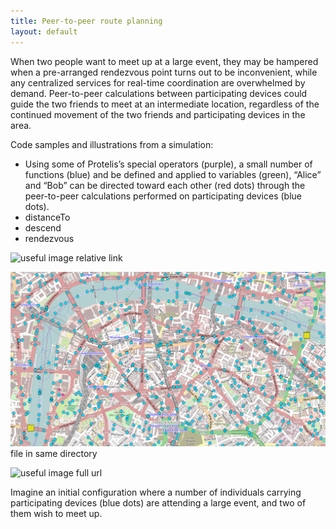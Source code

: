 ```yaml
---
title: Peer-to-peer route planning
layout: default
---
```


When two people want to meet up at a large event, they may be hampered when a pre-arranged rendezvous point turns out to be inconvenient, while any centralized services for real-time coordination are overwhelmed by demand. Peer-to-peer calculations between participating devices could guide the two friends to meet at an intermediate location, regardless of the continued movement of the two friends and participating devices in the area.

Code samples and illustrations from a simulation:
- Using some of Protelis’s special operators (purple), a small number of functions (blue) and be defined and applied to variables (green), “Alice” and “Bob” can be directed toward each other (red dots) through the peer-to-peer calculations performed on participating devices (blue dots). 
- distanceTo
- descend
- rendezvous 

![useful image](/assets/peer-to-peer-1.png) relative link

![useful image](peer-to-peer-1.png) file in same directory

![useful image](http://github.com/tasseomancy.github.io/assets/peer-to-peer-1.png) full url

Imagine an initial configuration where a number of individuals carrying participating devices (blue dots) are attending a large event, and two of them wish to meet up.
